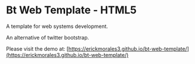 # Bt Web Template - HTML5

A template for web systems development.

An alternative of twitter bootstrap.

Please visit the demo at: [https://erickmorales3.github.io/bt-web-template/](https://erickmorales3.github.io/bt-web-template/)
